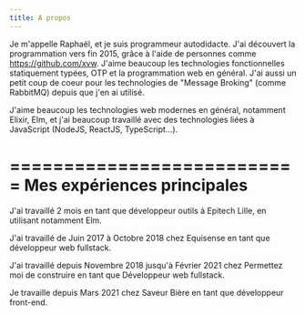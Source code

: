 ```yaml
---
title: A propos
---
```


Je m'appelle Raphaël, et je suis programmeur autodidacte. J'ai découvert la programmation
vers fin 2015, grâce à l'aide de personnes comme https://github.com/xvw. J'aime
beaucoup les technologies fonctionnelles statiquement typées, OTP et la programmation web
en général. J'ai aussi un petit coup de coeur pour les technologies de "Message Broking"
(comme RabbitMQ) depuis que j'en ai utilisé.

J'aime beaucoup les technologies web modernes en général, notamment Elixir,
Elm, et j'ai beaucoup travaillé avec des technologies liées à JavaScript (NodeJS, ReactJS,
TypeScript...).

===========================
Mes expériences principales
===========================

J'ai travaillé 2 mois en tant que développeur outils à Epitech Lille,
en utilisant notamment Elm.

J'ai travaillé de Juin 2017 à Octobre 2018 chez Equisense en tant que
développeur web fullstack.

J'ai travaillé depuis Novembre 2018 jusqu'à Février 2021 chez Permettez moi de construire
en tant que Développeur web fullstack.

Je travaille depuis Mars 2021 chez Saveur Bière en tant que développeur front-end.
